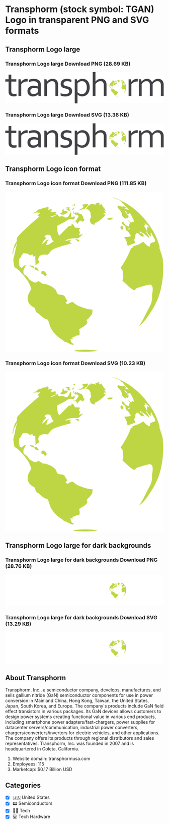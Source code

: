 # Transphorm (stock symbol: TGAN) Logo in transparent PNG and SVG formats

## Transphorm Logo large

### Transphorm Logo large Download PNG (28.69 KB)

![Transphorm Logo large Download PNG (28.69 KB)](/img/orig/TGAN_BIG-1456298c.png)

### Transphorm Logo large Download SVG (13.36 KB)

![Transphorm Logo large Download SVG (13.36 KB)](/img/orig/TGAN_BIG-151fcc34.svg)

## Transphorm Logo icon format

### Transphorm Logo icon format Download PNG (111.85 KB)

![Transphorm Logo icon format Download PNG (111.85 KB)](/img/orig/TGAN-8ba510a5.png)

### Transphorm Logo icon format Download SVG (10.23 KB)

![Transphorm Logo icon format Download SVG (10.23 KB)](/img/orig/TGAN-42e7cc1b.svg)

## Transphorm Logo large for dark backgrounds

### Transphorm Logo large for dark backgrounds Download PNG (28.76 KB)

![Transphorm Logo large for dark backgrounds Download PNG (28.76 KB)](/img/orig/TGAN_BIG.D-c31e7a3e.png)

### Transphorm Logo large for dark backgrounds Download SVG (13.29 KB)

![Transphorm Logo large for dark backgrounds Download SVG (13.29 KB)](/img/orig/TGAN_BIG.D-220a402c.svg)

## About Transphorm

Transphorm, Inc., a semiconductor company, develops, manufactures, and sells gallium nitride (GaN) semiconductor components for use in power conversion in Mainland China, Hong Kong, Taiwan, the United States, Japan, South Korea, and Europe. The company's products include GaN field effect transistors in various packages. Its GaN devices allows customers to design power systems creating functional value in various end products, including smartphone power adapters/fast-chargers, power supplies for datacenter servers/communication, industrial power converters, chargers/converters/inverters for electric vehicles, and other applications. The company offers its products through regional distributors and sales representatives. Transphorm, Inc. was founded in 2007 and is headquartered in Goleta, California.

1. Website domain: transphormusa.com
2. Employees: 115
3. Marketcap: $0.17 Billion USD


## Categories
- [x] 🇺🇸 United States
- [x] 📟 Semiconductors
- [x] 👩‍💻 Tech
- [x] 💻 Tech Hardware
